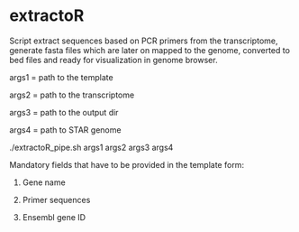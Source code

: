 # extractoR
Script extract sequences based on PCR primers from the transcriptome,
generate fasta files which are later on mapped to the genome,
converted to bed files and ready for visualization in genome browser.

args1 = path to the template

args2 = path to the transcriptome

args3 = path to the output dir

args4 = path to STAR genome

./extractoR_pipe.sh args1 args2 args3 args4 

Mandatory fields that have to be provided in the template form:

1. Gene name

2. Primer sequences

3. Ensembl gene ID
